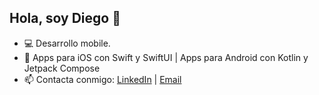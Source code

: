 ## Hola, soy Diego 👋

- 💻 Desarrollo mobile.
- 📲 Apps para iOS con Swift y SwiftUI | Apps para Android con Kotlin y Jetpack Compose
- 📫 Contacta conmigo: [LinkedIn](https://www.linkedin.com/in/diego-rodriguez-barcala-6b7b92245/) | [Email](mailto:diegorodriguezbarcala@gmail.com)
